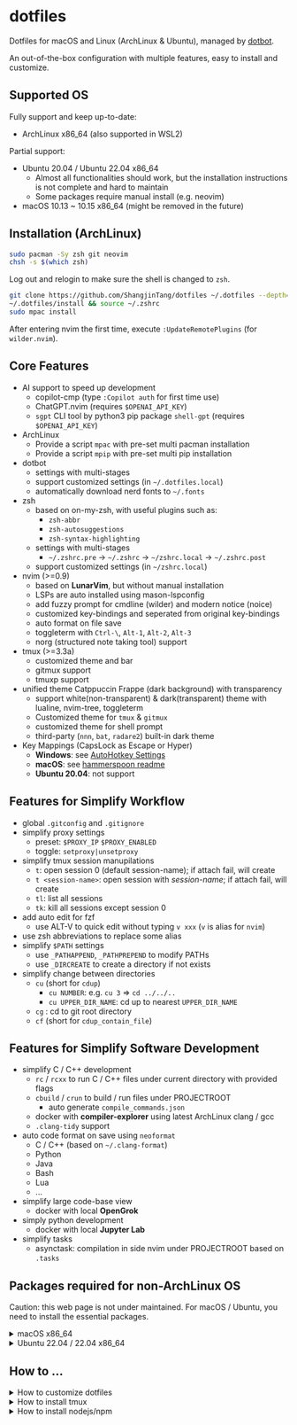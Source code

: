 # dotfiles

Dotfiles for macOS and Linux (ArchLinux & Ubuntu), managed by [dotbot](https://github.com/anishathalye/dotbot).

An out-of-the-box configuration with multiple features, easy to install and customize.

## Supported OS

Fully support and keep up-to-date:

- ArchLinux x86_64 (also supported in WSL2)

Partial support:

- Ubuntu 20.04 / Ubuntu 22.04 x86_64
  - Almost all functionalities should work, but the installation instructions is not complete and hard to maintain
  - Some packages require manual install (e.g. neovim)
- macOS 10.13 ~ 10.15 x86_64 (might be removed in the future)

## Installation (ArchLinux)

```bash
sudo pacman -Sy zsh git neovim
chsh -s $(which zsh)
```

Log out and relogin to make sure the shell is changed to `zsh`.

```bash
git clone https://github.com/ShangjinTang/dotfiles ~/.dotfiles --depth=1
~/.dotfiles/install && source ~/.zshrc
sudo mpac install
```

After entering nvim the first time, execute `:UpdateRemotePlugins` (for `wilder.nvim`).

## Core Features

- AI support to speed up development
  - copilot-cmp (type `:Copilot auth` for first time use)
  - ChatGPT.nvim (requires `$OPENAI_API_KEY`)
  - `sgpt` CLI tool by python3 pip package `shell-gpt`  (requires `$OPENAI_API_KEY`)
- ArchLinux
  - Provide a script `mpac` with pre-set multi pacman installation
  - Provide a script `mpip` with pre-set multi pip installation
- dotbot
  - settings with multi-stages
  - support customized settings (in `~/.dotfiles.local`)
  - automatically download nerd fonts to `~/.fonts`
- zsh
  - based on on-my-zsh, with useful plugins such as:
    - `zsh-abbr`
    - `zsh-autosuggestions`
    - `zsh-syntax-highlighting`
  - settings with multi-stages
    - `~/.zshrc.pre` -> `~/.zshrc` -> `~/zshrc.local` ->  `~/.zshrc.post`
  - support customized settings (in `~/zshrc.local`)
- nvim (>=0.9)
  - based on **LunarVim**, but without manual installation
  - LSPs are auto installed using mason-lspconfig
  - add fuzzy prompt for cmdline (wilder) and modern notice (noice)
  - customized key-bindings and seperated from original key-bindings
  - auto format on file save
  - toggleterm with `Ctrl-\`, `Alt-1`, `Alt-2`, `Alt-3`
  - norg (structured note taking tool) support
- tmux (>=3.3a)
  - customized theme and bar
  - gitmux support
  - tmuxp support
- unified theme Catppuccin Frappe (dark background) with transparency
  - support white(non-transparent) & dark(transparent) theme with lualine, nvim-tree, toggleterm
  - Customized theme for `tmux` & `gitmux`
  - customized theme for shell prompt
  - third-party (`nnn`, `bat`, `radare2`) built-in dark theme
- Key Mappings (CapsLock as Escape or Hyper)
  - **Windows**: see [AutoHotkey Settings](https://github.com/ShangjinTang/dotfiles/blob/master/windows/autohotkey/sol.ahk)
  - **macOS**: see [hammerspoon readme](https://github.com/ShangjinTang/dotfiles/blob/master/macos/hammerspoon/README.md)
  - **Ubuntu 20.04**: not support

## Features for Simplify Workflow

- global `.gitconfig` and `.gitignore`
- simplify proxy settings
  - preset: `$PROXY_IP` `$PROXY_ENABLED`
  - toggle: `setproxy|unsetproxy`
- simplify tmux session manupilations
  - `t`: open session 0 (default session-name); if attach fail, will create
  - `t <session-name>`: open session with *session-name*; if attach fail, will create
  - `tl`: list all sessions
  - `tk`: kill all sessions except session 0
- add auto edit for fzf
  -  use ALT-V to quick edit without typing `v xxx` (`v` is alias for `nvim`)
- use zsh abbreviations to replace some alias
- simplify `$PATH` settings
  - use `_PATHAPPEND`, `_PATHPREPEND` to modify PATHs
  - use `_DIRCREATE` to create a directory if not exists
- simplify change between directories
  - `cu` (short for `cdup`)
    - `cu NUMBER`: e.g. `cu 3` => `cd ../../..`
    - `cu UPPER_DIR_NAME`: cd up to nearest `UPPER_DIR_NAME`
  - `cg` : cd to git root directory
  - `cf` (short for `cdup_contain_file`)

## Features for Simplify Software Development

- simplify C / C++ development
  - `rc` / `rcxx` to run C / C++ files under current directory with provided flags
  - `cbuild` / `crun` to build / run files under PROJECTROOT
    - auto generate `compile_commands.json`
  - docker with **compiler-explorer** using latest ArchLinux clang / gcc
  - `.clang-tidy` support
- auto code format on save using `neoformat`
    - C / C++ (based on `~/.clang-format`)
    - Python
    - Java
    - Bash
    - Lua
    - ...
- simplify large code-base view
  - docker with local **OpenGrok**
- simply python development
  - docker with local **Jupyter Lab**
- simplify tasks
  - asynctask: compilation in side nvim under PROJECTROOT based on `.tasks`

## Packages required for non-ArchLinux OS

Caution: this web page is not under maintained. For macOS / Ubuntu, you need to install the essential packages.

<details>

  <summary>macOS x86_64</summary>

    <!-- TODO: add more packages -->
    ```bash
    /bin/bash -c "$(curl -fsSL https://raw.githubusercontent.com/Homebrew/install/HEAD/install.sh)
    brew install sshpass vim git tmux zsh curl wget tree reattach-to-user-namespace tldr
    ```

</details>


<details>

  <summary>Ubuntu 22.04 / 22.04 x86_64</summary>

    <!-- TODO: add more packages -->
    ```bash
    sudo apt update
    sudo apt install -y vim git zsh curl wget tree xclip aria2 ripgrep tree rsync python3-pip fuse nodejs npm
    sudo apt install -y gcc g++ make cmake universal-ctags cscope ninja-build
    sudo apt install -y net-tools
    sudo pip3 install tldr
    ```

    Manual install neovim with `nvim.appimage`. `fuse` pacakge above is for running nvim.

    See: https://github.com/neovim/neovim/releases/tag/v0.9.0

</details>

## How to ...

<details>

  <summary>How to customize dotfiles</summary>

    1. Add configuration files
    2. Edit `install.conf.yaml` to create symlink
    3. Edit `pre_install` or `post_install` to customize the behaviour before or after installation
    4. Add files in `~/.dotfiles.local/` for local override
    - Step 1: Create files in .dotfiles.local with same archtecture in home directory
    - Step 2: Run `install` or `post_install`, symlinks will created from ~/ to ~/.dotfiles.local/, e.g.
    - /.gitconfig (generated symlink) -> ~/.dotfiles.local/.gitconfig (created in Step 1)
    - ~/bin/rg (generated symlink) -> ~/.dotfiles.local/bin/rg (created in Step 1)

</details>

<details>

  <summary>How to install tmux</summary>

    ```bash
    sudo apt remove tmux
    sudo apt install libevent-dev ncurses-dev build-essential bison pkg-config
    wget https://github.com/tmux/tmux/releases/download/3.3a/tmux-3.3a.tar.gz
    tar zxvf tmux-3.3a.tar.gz && cd tmux-3.3a
    ./configure
    make -j16 && sudo make install
    cd .. && rm -rf tmux-3.3a tmux-3.3a.tar.gz
    ```

</details>

<details>

  <summary>How to install nodejs/npm</summary>

    ```bash
    wget https://nodejs.org/dist/v16.17.0/node-v16.17.0-linux-x64.tar.xz
    sudo tar xvf node-v16.17.0-linux-x64.tar.xz -C /opt/
    sudo mv /opt/node-v16.17.0-linux-x64 /opt/node
    rm node-v16.17.0-linux-x64.tar.xz
    ```

</details>
